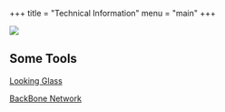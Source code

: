 +++
title = "Technical Information"
menu = "main"
+++

![](https://bgp.tools/pathimg/rt-2a12:dd47:81e4::_48)

## Some Tools
[Looking Glass](/tech/looking-glass)  

[BackBone Network](/tech/backbone)  


<!--

[Traffic Infomations](/tech/traffic)

-->